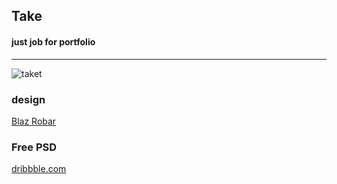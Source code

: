 ## Take
#### just job for portfolio
------------------
![taket](https://d13yacurqjgara.cloudfront.net/users/48509/screenshots/2493496/dribbble_1x.jpg)

### design 
[Blaz Robar](https://dribbble.com/blazrobar)

### Free PSD
[dribbble.com](https://dribbble.com/shots/2493496-Free-PSD-One-Page-Mobile-App)
